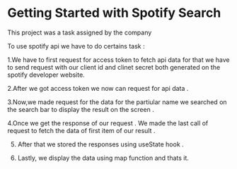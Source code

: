 # Getting Started with Spotify Search

This project was a task assigned by the company 

To use spotify api we have to do certains task :

1.We have to first request for access token to fetch api data for that we have to send request with our client id and clinet secret
both generated on the spotify developer website.

2.After we got access token we now can request for api data .

3.Now,we made request for the data for the partiular name we searched on the search bar to display the result on the screen .

4.Once we get the response of our request . We made the last call of request to fetch the data of first item of our result .

5. After that we stored the responses using useState hook .

6. Lastly, we display the data using map function and thats it.



